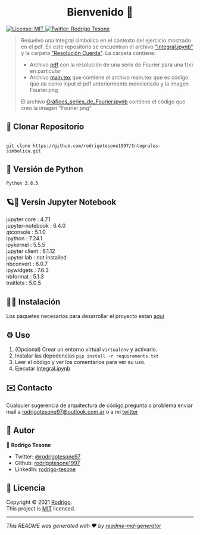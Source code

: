 <h1 align="center">Bienvenido 👋</h1>
<p>
  <a href="LICENSE" target="_blank">
    <img alt="License: MIT" src="https://img.shields.io/badge/License-MIT-yellow.svg" />
  </a>
  <a href="https://twitter.com/rodrigotesone97" target="_blank">
    <img alt="Twitter: Rodrigo Tesone" src="https://img.shields.io/twitter/follow/rodrigotesone97.svg?style=social" />
  </a>
</p>

> Resuelvo una integral simbolica en el contexto del ejercicio mostrado en el pdf.
> En este repositorio se encuentran el archivo ["Integral.ipynb"](Integral.ipynb) y la carpeta ["Resolución Cuerda"](Resolución%20cuerda). La carpeta contiene:
> - Archivo [pdf](Resolución%20cuerda/Resoluci_n_cuerda.pdf) con la resolución de una serie de Fourier para una f(x) en particular
> - Archivo [main.tex](Resolución%20cuerda/main.tex) que contiene el archivo main.tex que es código que da como input el pdf anteriormente mencionado y la imagen Fourier.png
>
> El archivo [Gráficos_series_de_Fourier.ipynb](Gráficos_series_de_Fourier.ipynb) contiene el código que creo la imagen "Fourier.png"


## 📂 Clonar Repositorio

```

git clone https://github.com/rodrigotesone1997/Integrales-simbolica.git

```

## 🐍 Versión de Python

```
Python 3.8.5
```

## 🪐📓 Versin Jupyter Notebook

jupyter core     : 4.7.1</br>
jupyter-notebook : 6.4.0</br>
qtconsole        : 5.1.0</br>
ipython          : 7.24.1</br>
ipykernel        : 5.5.5</br>
jupyter client   : 6.1.12</br>
jupyter lab      : not installed</br>
nbconvert        : 6.0.7</br>
ipywidgets       : 7.6.3</br>
nbformat         : 5.1.3</br>
traitlets        : 5.0.5</br>

## 👨‍💻 Instalación

Los paquetes necesarios para desarrollar el proyecto estan [aquí](requirements.txt)

## ⚙️ Uso

1. (Opcional) Crear un entorno virtual `virtualenv` y activarlo.
2. Instalar las depedencias `pip install -r requirements.txt`
3. Leer el código y ver los comentarios para ver su uso.
4. Ejecutar [Integral.ipynb](Integral.ipynb)

## ✉️ Contacto

Cualquier sugerencia de arquitectura de código,pregunta o problema enviar mail a rodrigotesone97@outlook.com.ar o a mi [twitter](https://twitter.com/rodrigotesone97)

## 🤔 Autor

👤 **Rodrigo Tesone**

<!---* Website: xadec
-->
* Twitter: [@rodrigotesone97](https://twitter.com/rodrigotesone97)
* Github: [rodrigotesone1997](https://github.com/rodrigotesone1997)
* LinkedIn: [rodrigo-tesone](https://linkedin.com/in/rodrigo-tesone)

## 📝 Licencia

Copyright © 2021 [Rodrigo](https://github.com/rodrigotesone1997).<br />
This project is [MIT](LICENSE) licensed.

***
_This README was generated with ❤️ by [readme-md-generator](https://github.com/kefranabg/readme-md-generator)_
